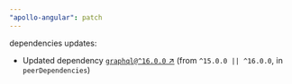```yaml
---
"apollo-angular": patch
---
```

dependencies updates:
  - Updated dependency [`graphql@^16.0.0` ↗︎](https://www.npmjs.com/package/graphql/v/16.0.0) (from `^15.0.0 || ^16.0.0`, in `peerDependencies`)
